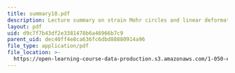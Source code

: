 ```yaml
---
title: summary18.pdf
description: Lecture summary on strain Mohr circles and linear deformation theory.
layout: pdf
uid: d9c7f7b43df2e3381478b6a46966b7c9
parent_uid: dec40ff4e8ca636fc6dbd88880914a96
file_type: application/pdf
file_location: >-
  https://open-learning-course-data-production.s3.amazonaws.com/1-050-engineering-mechanics-i-fall-2007/d9c7f7b43df2e3381478b6a46966b7c9_summary18.pdf
---
```

